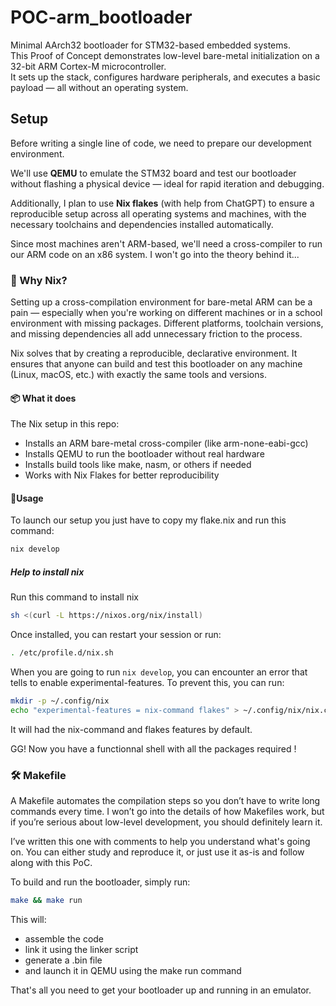# POC-arm_bootloader

Minimal AArch32 bootloader for STM32-based embedded systems.  
This Proof of Concept demonstrates low-level bare-metal initialization on a 32-bit ARM Cortex-M microcontroller.  
It sets up the stack, configures hardware peripherals, and executes a basic payload — all without an operating system.

## Setup

Before writing a single line of code, we need to prepare our development environment.

We'll use **QEMU** to emulate the STM32 board and test our bootloader without flashing a physical device — ideal for rapid iteration and debugging.

Additionally, I plan to use **Nix flakes** (with help from ChatGPT) to ensure a reproducible setup across all operating systems and machines, with the necessary toolchains and dependencies installed automatically.

Since most machines aren't ARM-based, we'll need a cross-compiler to run our ARM code on an x86 system. I won't go into the theory behind it...

### 🧰 Why Nix?

Setting up a cross-compilation environment for bare-metal ARM can be a pain — especially when you're working on different machines or in a school environment with missing packages.
Different platforms, toolchain versions, and missing dependencies all add unnecessary friction to the process.

Nix solves that by creating a reproducible, declarative environment.
It ensures that anyone can build and test this bootloader on any machine (Linux, macOS, etc.) with exactly the same tools and versions.

#### 📦 What it does

The Nix setup in this repo:

- Installs an ARM bare-metal cross-compiler (like arm-none-eabi-gcc)
- Installs QEMU to run the bootloader without real hardware
- Installs build tools like make, nasm, or others if needed
- Works with Nix Flakes for better reproducibility

#### 🚀Usage
To launch our setup you just have to copy my flake.nix and run this command:
```bash
nix develop
```

##### Help to install nix
Run this command to install nix
```bash
sh <(curl -L https://nixos.org/nix/install)
```
Once installed, you can restart your session or run:
```bash
. /etc/profile.d/nix.sh
```
When you are going to run `nix develop`, you can encounter an error that tells to enable experimental-features.
To prevent this, you can run:
```bash
mkdir -p ~/.config/nix
echo "experimental-features = nix-command flakes" > ~/.config/nix/nix.conf
```
It will had the nix-command and flakes features by default.

GG! Now you have a functionnal shell with all the packages required !

### 🛠️ Makefile

A Makefile automates the compilation steps so you don’t have to write long commands every time.
I won’t go into the details of how Makefiles work, but if you’re serious about low-level development, you should definitely learn it.

I’ve written this one with comments to help you understand what's going on.
You can either study and reproduce it, or just use it as-is and follow along with this PoC.

To build and run the bootloader, simply run:
```bash
make && make run
```

This will:
- assemble the code
- link it using the linker script
- generate a .bin file
- and launch it in QEMU using the make run command

That's all you need to get your bootloader up and running in an emulator.










